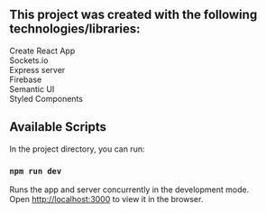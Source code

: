 ## This project was created with the following technologies/libraries:
Create React App<br>
Sockets.io<br>
Express server<br>
Firebase<br>
Semantic UI<br>
Styled Components


## Available Scripts

In the project directory, you can run:

### `npm run dev`

Runs the app and server concurrently in the development mode.<br>
Open [http://localhost:3000](http://localhost:3000) to view it in the browser.
